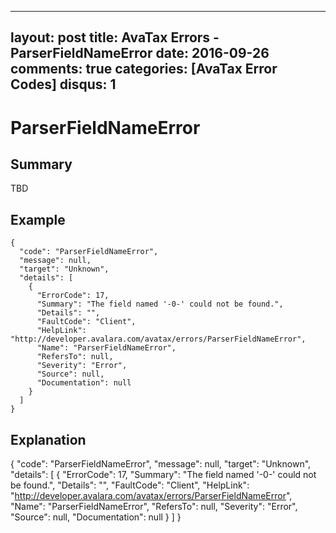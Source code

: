 
---
layout: post
title: AvaTax Errors - ParserFieldNameError
date: 2016-09-26
comments: true
categories: [AvaTax Error Codes]
disqus: 1
---

# ParserFieldNameError

## Summary

TBD

## Example

    {
      "code": "ParserFieldNameError",
      "message": null,
      "target": "Unknown",
      "details": [
        {
          "ErrorCode": 17,
          "Summary": "The field named '-0-' could not be found.",
          "Details": "",
          "FaultCode": "Client",
          "HelpLink": "http://developer.avalara.com/avatax/errors/ParserFieldNameError",
          "Name": "ParserFieldNameError",
          "RefersTo": null,
          "Severity": "Error",
          "Source": null,
          "Documentation": null
        }
      ]
    }

## Explanation

{
      "code": "ParserFieldNameError",
      "message": null,
      "target": "Unknown",
      "details": [
        {
          "ErrorCode": 17,
          "Summary": "The field named '-0-' could not be found.",
          "Details": "",
          "FaultCode": "Client",
          "HelpLink": "http://developer.avalara.com/avatax/errors/ParserFieldNameError",
          "Name": "ParserFieldNameError",
          "RefersTo": null,
          "Severity": "Error",
          "Source": null,
          "Documentation": null
        }
      ]
    }

